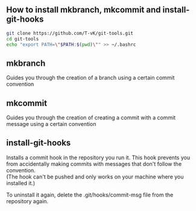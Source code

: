 ## How to install mkbranch, mkcommit and install-git-hooks

``` Bash
git clone https://github.com/T-vK/git-tools.git
cd git-tools
echo "export PATH=\"$PATH:$(pwd)\"" >> ~/.bashrc
```

## mkbranch
Guides you through the creation of a branch using a certain commit convention

## mkcommit
Guides you through the creation of creating a commit with a commit message using a certain convention

## install-git-hooks
Installs a commit hook in the repository you run it. This hook prevents you from accidentally making commits with messages that don't follow the convention.  
(The hook can't be pushed and only works on your machine where you installed it.)

To uninstall it again, delete the .git/hooks/commit-msg file from the repository again.
